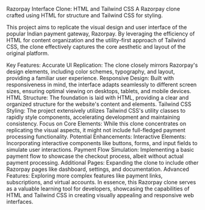 Razorpay Interface Clone: HTML and Tailwind CSS
A Razorpay clone crafted using HTML for structure and Tailwind CSS for styling.

This project aims to replicate the visual design and user interface of the popular Indian payment gateway, Razorpay. By leveraging the efficiency of HTML for content organization and the utility-first approach of Tailwind CSS, the clone effectively captures the core aesthetic and layout of the original platform.

Key Features:
Accurate UI Replication: The clone closely mirrors Razorpay's design elements, including color schemes, typography, and layout, providing a familiar user experience.
Responsive Design: Built with responsiveness in mind, the interface adapts seamlessly to different screen sizes, ensuring optimal viewing on desktops, tablets, and mobile devices.
HTML Structure: The foundation is laid with HTML, providing a clear and organized structure for the website's content and elements.
Tailwind CSS Styling: The project extensively utilizes Tailwind CSS's utility classes to rapidly style components, accelerating development and maintaining consistency.
Focus on Core Elements: While this clone concentrates on replicating the visual aspects, it might not include full-fledged payment processing functionality.
Potential Enhancements:
Interactive Elements: Incorporating interactive components like buttons, forms, and input fields to simulate user interactions.
Payment Flow Simulation: Implementing a basic payment flow to showcase the checkout process, albeit without actual payment processing.
Additional Pages: Expanding the clone to include other Razorpay pages like dashboard, settings, and documentation.
Advanced Features: Exploring more complex features like payment links, subscriptions, and virtual accounts.
In essence, this Razorpay clone serves as a valuable learning tool for developers, showcasing the capabilities of HTML and Tailwind CSS in creating visually appealing and responsive web interfaces.
